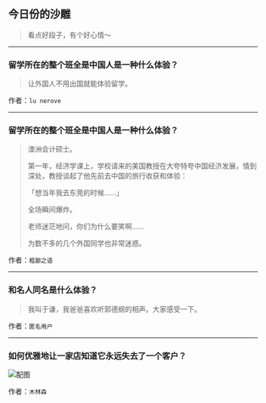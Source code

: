 ## 今日份的沙雕

> 看点好段子，有个好心情～


 
---

### 留学所在的整个班全是中国人是一种什么体验？

> 让外国人不用出国就能体验留学。


作者：`lu nerove`

---

### 留学所在的整个班全是中国人是一种什么体验？

> 澳洲会计硕士。
> 
> 第一年，经济学课上，学校请来的美国教授在大夸特夸中国经济发展，情到深处，教授谈起了他先前去中国的旅行收获和体验：
> 
> 「想当年我去东莞的时候……」
> 
> 全场瞬间爆炸。
> 
> 老师迷茫地问，你们为什么要笑啊……
> 
> 为数不多的几个外国同学也非常迷惑。


作者：`粗鄙之语`

---

### 和名人同名是什么体验？

> 我叫于谦，我爸爸喜欢听郭德纲的相声。大家感受一下。


作者：`匿名用户`

---

### 如何优雅地让一家店知道它永远失去了一个客户？

> 



![配图](http://pic2.zhimg.com/70/ce3a3888e9552bd89656ea2444701351_b.jpg)


作者：`木林森`